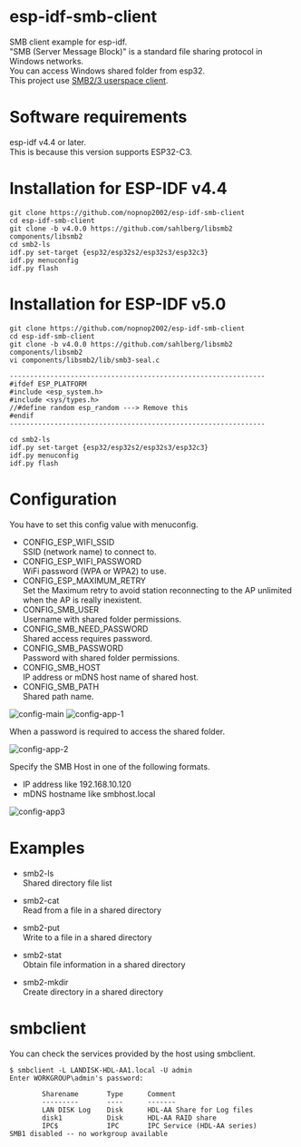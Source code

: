 # esp-idf-smb-client
SMB client example for esp-idf.   
"SMB (Server Message Block)" is a standard file sharing protocol in Windows networks.   
You can access Windows shared folder from esp32.   
This project use [SMB2/3 userspace client](https://github.com/sahlberg/libsmb2).

# Software requirements
esp-idf v4.4 or later.   
This is because this version supports ESP32-C3.   

# Installation for ESP-IDF v4.4
```
git clone https://github.com/nopnop2002/esp-idf-smb-client
cd esp-idf-smb-client
git clone -b v4.0.0 https://github.com/sahlberg/libsmb2 components/libsmb2
cd smb2-ls
idf.py set-target {esp32/esp32s2/esp32s3/esp32c3}
idf.py menuconfig
idf.py flash
```

# Installation for ESP-IDF v5.0
```
git clone https://github.com/nopnop2002/esp-idf-smb-client
cd esp-idf-smb-client
git clone -b v4.0.0 https://github.com/sahlberg/libsmb2 components/libsmb2
vi components/libsmb2/lib/smb3-seal.c

---------------------------------------------------------------
#ifdef ESP_PLATFORM
#include <esp_system.h>
#include <sys/types.h>
//#define random esp_random ---> Remove this
#endif
---------------------------------------------------------------

cd smb2-ls
idf.py set-target {esp32/esp32s2/esp32s3/esp32c3}
idf.py menuconfig
idf.py flash
```

# Configuration   
You have to set this config value with menuconfig.   
- CONFIG_ESP_WIFI_SSID   
SSID (network name) to connect to.
- CONFIG_ESP_WIFI_PASSWORD   
WiFi password (WPA or WPA2) to use.
- CONFIG_ESP_MAXIMUM_RETRY   
Set the Maximum retry to avoid station reconnecting to the AP unlimited when the AP is really inexistent.
- CONFIG_SMB_USER   
Username with shared folder permissions.
- CONFIG_SMB_NEED_PASSWORD   
Shared access requires password.
- CONFIG_SMB_PASSWORD   
Password with shared folder permissions.
- CONFIG_SMB_HOST   
IP address or mDNS host name of shared host.   
- CONFIG_SMB_PATH   
Shared path name.

![config-main](https://user-images.githubusercontent.com/6020549/119461488-b5e0cb00-bd7a-11eb-8e7a-12e9a2859787.jpg)
![config-app-1](https://user-images.githubusercontent.com/6020549/169681869-234719cf-d043-467f-a339-abf0c2ac7eb6.jpg)

When a password is required to access the shared folder.   

![config-app-2](https://user-images.githubusercontent.com/6020549/169681877-ce4da211-bc92-4546-995c-cc16bb65ba51.jpg)

Specify the SMB Host in one of the following formats.   
- IP address like 192.168.10.120   
- mDNS hostname like smbhost.local   

![config-app3](https://user-images.githubusercontent.com/6020549/220567598-abde2ecd-32fb-4d39-a53f-9a9b23f22078.jpg)

# Examples
- smb2-ls   
 Shared directory file list

- smb2-cat   
 Read from a file in a shared directory

- smb2-put   
 Write to a file in a shared directory

- smb2-stat   
 Obtain file information in a shared directory

- smb2-mkdir   
 Create directory in a shared directory


# smbclient
You can check the services provided by the host using smbclient.   
```
$ smbclient -L LANDISK-HDL-AA1.local -U admin
Enter WORKGROUP\admin's password:

        Sharename       Type      Comment
        ---------       ----      -------
        LAN DISK Log    Disk      HDL-AA Share for Log files
        disk1           Disk      HDL-AA RAID share
        IPC$            IPC       IPC Service (HDL-AA series)
SMB1 disabled -- no workgroup available
```
